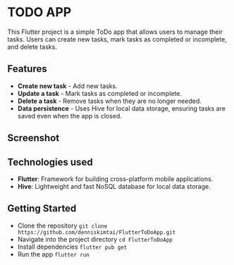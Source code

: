# TODO APP

This Flutter project is a simple ToDo app that allows users to manage their tasks. Users can create new tasks, mark tasks as completed or incomplete, and delete tasks.

## Features
- **Create new task** - Add new tasks.
- **Update a task** - Mark tasks as completed or incomplete.
- **Delete a task** - Remove tasks when they are no longer needed.
- **Data persistence** - Uses Hive for local data storage, ensuring tasks are saved even when the app is closed.

## Screenshot

## Technologies used
- **Flutter**: Framework for building cross-platform mobile applications.
- **Hive**: Lightweight and fast NoSQL database for local data storage.

## Getting Started

- Clone the repository `git clone https://github.com/denniskimtai/FlutterToDoApp.git`
- Navigate into the project directory `cd FlutterToDoApp`
- Install dependencies `flutter pub get`
- Run the app `flutter run`
